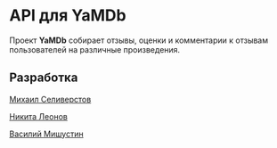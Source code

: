 # API для YaMDb 
Проект __YaMDb__ собирает отзывы, оценки и комментарии к отзывам пользователей на различные произведения.

## Разработка
[Михаил Селиверстов](https://github.com/MikhailDeveloper)

[Никита Леонов](https://github.com/KnowName90)

[Василий Мишустин](https://github.com/VVVas)
